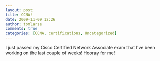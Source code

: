 ```yaml
---
layout: post
title: CCNA!
date: 2009-11-09 12:26
author: tomlarse
comments: true
categories: [CCNA, certifications, Uncategorized]
---
```

I just passed my Cisco Certified Network Associate exam that I've been working on the last couple of weeks! Hooray for me!
